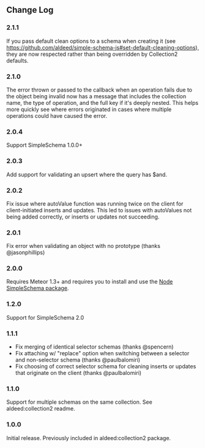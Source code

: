 ## Change Log

### 2.1.1

If you pass default clean options to a schema when creating it (see https://github.com/aldeed/simple-schema-js#set-default-cleaning-options), they are now respected rather than being overridden by Collection2 defaults.

### 2.1.0

The error thrown or passed to the callback when an operation fails due to the object being invalid now has a message that includes the collection name, the type of operation, and the full key if it's deeply nested. This helps more quickly see where errors originated in cases where multiple operations could have caused the error.

### 2.0.4

Support SimpleSchema 1.0.0+

### 2.0.3

Add support for validating an upsert where the query has $and.

### 2.0.2

Fix issue where autoValue function was running twice on the client for client-initiated inserts and updates. This led to issues with autoValues not being added correctly, or inserts or updates not succeeding.

### 2.0.1

Fix error when validating an object with no prototype (thanks @jasonphillips)

### 2.0.0

Requires Meteor 1.3+ and requires you to install and use the [Node SimpleSchema package](https://github.com/aldeed/node-simple-schema).

### 1.2.0

Support for SimpleSchema 2.0

### 1.1.1

- Fix merging of identical selector schemas (thanks @spencern)
- Fix attaching w/ "replace" option when switching between a selector and non-selector schema (thanks @paulbalomiri)
- Fix choosing of correct selector schema for cleaning inserts or updates that originate on the client (thanks @paulbalomiri)

### 1.1.0

Support for multiple schemas on the same collection. See aldeed:collection2 readme.

### 1.0.0

Initial release. Previously included in aldeed:collection2 package.